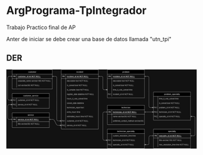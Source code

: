 # ArgPrograma-TpIntegrador
Trabajo Practico final de AP

Anter de iniciar se debe crear una base de datos llamada "utn_tpi"

## DER

![image](https://github.com/gaston38kpo/ArgPrograma-ReportWizard/blob/main/DER.jpg)
